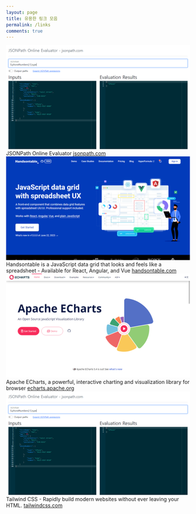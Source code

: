 ```yaml
---
layout: page
title: 유용한 링크 모음
permalink: /links
comments: true
---
```

<div class="row ustify-content-between small" style=''>
  <div class="col-lg-3 col-md-4 col-6">
    <a href="https://jsonpath.com" target="_blank"><img src="/assets/images/screenshot/jsonpath.com.png" class="img-fluid img-thumbnail"/></a>
    <span class="d-block">JSONPath Online Evaluator</span>
    <a href="https://jsonpath.com" target="_blank">jsonpath.com</a>
  </div>
    <div class="col-lg-3 col-md-4 col-6">
    <a href="https://handsontable.com/#" target="_blank"><img src="/assets/images/screenshot/handsontable.com.png"  class="img-fluid img-thumbnail"/></a>
    <span class="d-block">Handsontable is a JavaScript data grid that looks and feels like a spreadsheet - Available for React, Angular, and Vue</span>
    <a href="https://handsontable.com" target="_blank">handsontable.com</a>
  </div>
  <div class="col-lg-3 col-md-4 col-6">
    <a href="https://echarts.apache.org/" target="_blank"><img src="/assets/images/screenshot/echarts.apache.org.png"  class="img-fluid img-thumbnail"/></a>
    <span class="d-block">Apache ECharts, a powerful, interactive charting and visualization library for browser</span>
    <a href="https://echarts.apache.org/" target="_blank">echarts.apache.org</a>
  </div>
  <div class="col-lg-3 col-md-4 col-6">
    <a href="https://tailwindcss.com" target="_blank"><img src="/assets/images/screenshot/jsonpath.com.png"  class="img-fluid img-thumbnail"/></a>
    <span class="d-block">Tailwind CSS - Rapidly build modern websites without ever leaving your HTML.</span>
    <a href="https://tailwindcss.com" target="_blank">tailwindcss.com</a>
  </div>  
</div>